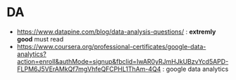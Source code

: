 # DA

-   https://www.datapine.com/blog/data-analysis-questions/ : **extremly good** must read
-   https://www.coursera.org/professional-certificates/google-data-analytics?action=enroll&authMode=signup&fbclid=IwAR0yRJmHJkUBzvYcd5APD-FLPM6J5VErAMkQf7mgVhfeQFCPHL1ThAm-4Q4 : google data analytics
